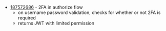 - [187572686](https://www.pivotaltracker.com/story/show/187572686) - 2FA in authorize flow
    - on username password validation, checks for whether or not 2FA is required
    - returns JWT with limited permission